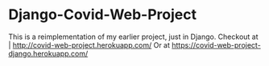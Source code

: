 # Django-Covid-Web-Project

This is a reimplementation of my earlier project, just in Django.
Checkout at |   http://covid-web-project.herokuapp.com/
Or at https://covid-web-project-django.herokuapp.com/
